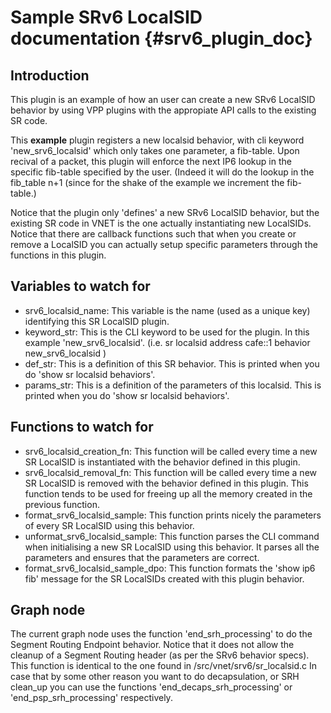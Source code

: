 # Sample SRv6 LocalSID documentation    {#srv6_plugin_doc}

## Introduction

This plugin is an example of how an user can create a new SRv6 LocalSID behavior by using VPP plugins with the appropiate API calls to the existing SR code.

This **example** plugin registers a new localsid behavior, with cli keyword 'new_srv6_localsid' which only takes one parameter, a fib-table. Upon recival of a packet, this plugin will enforce the next IP6 lookup in the specific fib-table specified by the user. (Indeed it will do the lookup in the fib_table n+1 (since for the shake of the example we increment the fib-table.)

Notice that the plugin only 'defines' a new SRv6 LocalSID behavior, but the existing SR code in VNET is the one actually instantiating new LocalSIDs. Notice that there are callback functions such that when you create or remove a LocalSID you can actually setup specific parameters through the functions in this plugin.

## Variables to watch for

* srv6_localsid_name: This variable is the name (used as a unique key) identifying this SR LocalSID plugin.
* keyword_str: This is the CLI keyword to be used for the plugin. In this example 'new_srv6_localsid'. (i.e. sr localsid address cafe::1 behavior new_srv6_localsid <parameters>)
* def_str: This is a definition of this SR behavior. This is printed when you do 'show sr localsid behaviors'.
* params_str: This is a definition of the parameters of this localsid. This is printed when you do 'show sr localsid behaviors'.

## Functions to watch for

* srv6_localsid_creation_fn: This function will be called every time a new SR LocalSID is instantiated with the behavior defined in this plugin.
* srv6_localsid_removal_fn: This function will be called every time a new SR LocalSID is removed with the behavior defined in this plugin. This function tends to be used for freeing up all the memory created in the previous function.
* format_srv6_localsid_sample: This function prints nicely the parameters of every SR LocalSID using this behavior.
* unformat_srv6_localsid_sample: This function parses the CLI command when initialising a new SR LocalSID using this behavior. It parses all the parameters and ensures that the parameters are correct.
* format_srv6_localsid_sample_dpo: This function formats the 'show ip6 fib' message for the SR LocalSIDs created with this plugin behavior.

## Graph node

The current graph node uses the function 'end_srh_processing' to do the Segment Routing Endpoint behavior. Notice that it does not allow the cleanup of a Segment Routing header (as per the SRv6 behavior specs).
This function is identical to the one found in /src/vnet/srv6/sr_localsid.c
In case that by some other reason you want to do decapsulation, or SRH clean_up you can use the functions 'end_decaps_srh_processing' or 'end_psp_srh_processing' respectively.
